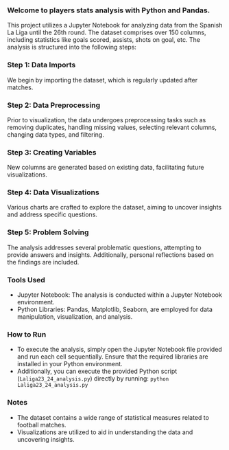 ### Welcome to players stats analysis with Python and Pandas.

This project utilizes a Jupyter Notebook for analyzing data from the Spanish La Liga until the 26th round. The dataset comprises over 150 columns, including statistics like goals scored, assists, shots on goal, etc. The analysis is structured into the following steps:

### Step 1: Data Imports
We begin by importing the dataset, which is regularly updated after matches.

### Step 2: Data Preprocessing
Prior to visualization, the data undergoes preprocessing tasks such as removing duplicates, handling missing values, selecting relevant columns, changing data types, and filtering.

### Step 3: Creating Variables
New columns are generated based on existing data, facilitating future visualizations.

### Step 4: Data Visualizations
Various charts are crafted to explore the dataset, aiming to uncover insights and address specific questions.

### Step 5: Problem Solving
The analysis addresses several problematic questions, attempting to provide answers and insights. Additionally, personal reflections based on the findings are included.




### Tools Used
- Jupyter Notebook: The analysis is conducted within a Jupyter Notebook environment.
- Python Libraries: Pandas, Matplotlib, Seaborn, are employed for data manipulation, visualization, and analysis.

### How to Run
- To execute the analysis, simply open the Jupyter Notebook file provided and run each cell sequentially. Ensure that the required libraries are installed in your Python environment.
- Additionally, you can execute the provided Python script (`Laliga23_24_analysis.py`) directly by running:
`python Laliga23_24_analysis.py`





### Notes
- The dataset contains a wide range of statistical measures related to football matches.
- Visualizations are utilized to aid in understanding the data and uncovering insights.

